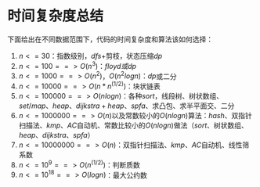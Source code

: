 <!--
 * @Description: 
 * @Author: fengxb
 * @Date: 2022-02-16 15:39:01
 * @LastEditor: fengxb
 * @LastEditTime: 2022-02-16 15:40:09
-->
# 时间复杂度总结 
下面给出在不同数据范围下，代码的时间复杂度和算法该如何选择：

1.  $n <= 30$：指数级别，$dfs$+剪枝，状态压缩$dp$
2. $n <= 100 ==> O(n^3)：floyd或dp$
3. $n <= 1000 ==> O(n^2)$，$O(n^2logn) ：dp$或二分
4.  $n <= 10000 ==>O(n*n^(1/2))$：块状链表
5.  $n <= 100000 ==> O(nlogn)$：各种$sort$，线段树、树状数组、$set/map$、$heap$、$dijkstra+heap$、$spfa$、求凸包、求半平面交、二分
6. $n <= 1000000 ==>O(n)$以及常数较小的$O(nlogn)$算法：$hash$、双指针扫描法、$kmp$、$AC$自动机、常数比较小的$O(nlogn)$做法（$sort$、树状数组、$heap$、$dijkstra$、$spfa$）
7.  $n <= 10000000 ==>O(n)$：双指针扫描法、$kmp、AC$自动机、线性筛系数
8.  $n <= 10^9 ==>O(n^(1/2))$：判断质数
9. $n <= 10^18 ==>O(logn)$：最大公约数

